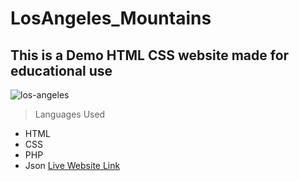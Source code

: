 # LosAngeles_Mountains

## This is a Demo HTML CSS website made for educational use

![los-angeles](https://user-images.githubusercontent.com/91717723/137840185-cd51eeb8-017f-4cc9-8d3f-142174133b78.png)

> Languages Used
- HTML
- CSS
- PHP
- Json
[Live Website Link](https://losangelesmountains.herokuapp.com/)
